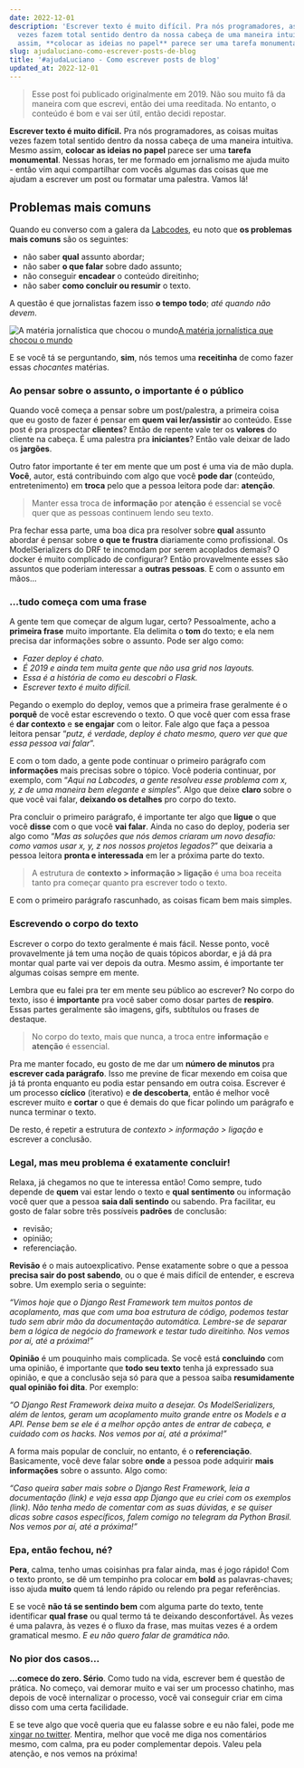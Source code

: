 ```yaml
---
date: 2022-12-01
description: 'Escrever texto é muito difícil. Pra nós programadores, as coisas muitas
  vezes fazem total sentido dentro da nossa cabeça de uma maneira intuitiva. Mesmo
  assim, **colocar as ideias no papel** parece ser uma tarefa monumental. '
slug: ajudaluciano-como-escrever-posts-de-blog
title: '#ajudaLuciano - Como escrever posts de blog'
updated_at: 2022-12-01
---
```

   
> Esse post foi publicado originalmente em 2019. Não sou muito fã da maneira com que escrevi, então dei uma reeditada. No entanto, o conteúdo é bom e vai ser útil, então decidi repostar.   
   
**Escrever texto é muito difícil.** Pra nós programadores, as coisas muitas vezes fazem total sentido dentro da nossa cabeça de uma maneira intuitiva. Mesmo assim, **colocar as ideias no papel** parece ser uma **tarefa monumental**. Nessas horas, ter me formado em jornalismo me ajuda muito - então vim aqui compartilhar com vocês algumas das coisas que me ajudam a escrever um post ou formatar uma palestra. Vamos lá!   
   
## Problemas mais comuns   
   
Quando eu converso com a galera da [Labcodes](https://labcodes.com.br/), eu noto que **os problemas mais comuns** são os seguintes:   
   
*   não saber **qual** assunto abordar;   
*   não saber **o que falar** sobre dado assunto;   
*   não conseguir **encadear** o conteúdo direitinho;   
*   não saber **como concluir ou resumir** o texto.   
   
A questão é que jornalistas fazem isso **o tempo todo**; _até quando não devem_.   
   
![A matéria jornalística que chocou o mundo](/blog/assets/caetano.jpg)[A matéria jornalística que chocou o mundo](https://www.terra.com.br/diversao/gente/caetano-veloso-passeia-pelo-leblon-e-estaciona-o-carro,e0d3399ae915a310VgnCLD200000bbcceb0aRCRD.html)   
   
E se você tá se perguntando, **sim**, nós temos uma **receitinha** de como fazer essas _chocantes_ matérias.   
   
### Ao pensar sobre o assunto, o importante é o público   
   
Quando você começa a pensar sobre um post/palestra, a primeira coisa que eu gosto de fazer é pensar em **quem vai ler/assistir** ao conteúdo. Esse post é pra prospectar **clientes**? Então de repente vale ter os **valores** do cliente na cabeça. É uma palestra pra **iniciantes**? Então vale deixar de lado os **jargões**.   
   
Outro fator importante é ter em mente que um post é uma via de mão dupla. **Você**, autor, está contribuindo com algo que você **pode dar** (conteúdo, entretenimento) em **troca** pelo que a pessoa leitora pode dar: **atenção**.   
   
> Manter essa troca de **informação** por **atenção** é essencial se você quer que as pessoas continuem lendo seu texto.   
   
Pra fechar essa parte, uma boa dica pra resolver sobre **qual** assunto abordar é pensar sobre **o que te frustra** diariamente como profissional. Os ModelSerializers do DRF te incomodam por serem acoplados demais? O docker é muito complicado de configurar? Então provavelmente esses são assuntos que poderiam interessar a **outras pessoas**. E com o assunto em mãos…   
   
### …tudo começa com uma frase   
   
A gente tem que começar de algum lugar, certo? Pessoalmente, acho a **primeira frase** muito importante. Ela delimita o **tom** do texto; e ela nem precisa dar informações sobre o assunto. Pode ser algo como:   
   
*   _Fazer deploy é chato._   
*   _É 2019 e ainda tem muita gente que não usa grid nos layouts._   
*   _Essa é a história de como eu descobri o Flask._   
*   _Escrever texto é muito difícil._   
   
Pegando o exemplo do deploy, vemos que a primeira frase geralmente é o **porquê** de você estar escrevendo o texto. O que você quer com essa frase é **dar contexto** e **se engajar** com o leitor. Fale algo que faça a pessoa leitora pensar “_putz, é verdade, deploy é chato mesmo, quero ver que que essa pessoa vai falar_”.   
   
E com o tom dado, a gente pode continuar o primeiro parágrafo com **informações** mais precisas sobre o tópico. Você poderia continuar, por exemplo, com “_Aqui na Labcodes, a gente resolveu esse problema com x, y, z de uma maneira bem elegante e simples_”. Algo que deixe **claro** sobre o que você vai falar, **deixando os detalhes** pro corpo do texto.   
   
Pra concluir o primeiro parágrafo, é importante ter algo que **ligue** o que você **disse** com o que você **vai falar**. Ainda no caso do deploy, poderia ser algo como “_Mas as soluções que nós demos criaram um novo desafio: como vamos usar x, y, z nos nossos projetos legados?_” que deixaria a pessoa leitora **pronta e interessada** em ler a próxima parte do texto.   
   
> A estrutura de **contexto > informação > ligação** é uma boa receita tanto pra começar quanto pra escrever todo o texto.   
   
E com o primeiro parágrafo rascunhado, as coisas ficam bem mais simples.   
   
### Escrevendo o corpo do texto   
   
Escrever o corpo do texto geralmente é mais fácil. Nesse ponto, você provavelmente já tem uma noção de quais tópicos abordar, e já dá pra montar qual parte vai ver depois da outra. Mesmo assim, é importante ter algumas coisas sempre em mente.   
   
Lembra que eu falei pra ter em mente seu público ao escrever? No corpo do texto, isso é **importante** pra você saber como dosar partes de **respiro**. Essas partes geralmente são imagens, gifs, subtítulos ou frases de destaque.   
   
> No corpo do texto, mais que nunca, a troca entre **informação** e **atenção** é essencial.   
   
Pra me manter focado, eu gosto de me dar um **número de minutos** pra **escrever cada parágrafo**. Isso me previne de ficar mexendo em coisa que já tá pronta enquanto eu podia estar pensando em outra coisa. Escrever é um processo **cíclico** (iterativo) e **de descoberta**, então é melhor você escrever muito e **cortar** o que é demais do que ficar polindo um parágrafo e nunca terminar o texto.   
   
De resto, é repetir a estrutura de _contexto > informação > ligação_ e escrever a conclusão.   
   
### Legal, mas meu problema é exatamente concluir!   
   
Relaxa, já chegamos no que te interessa então! Como sempre, tudo depende de **quem** vai estar lendo o texto e **qual sentimento** ou informação você quer que a pessoa **saia dali sentindo** ou sabendo. Pra facilitar, eu gosto de falar sobre três possíveis **padrões** de conclusão:   
   
*   revisão;   
*   opinião;   
*   referenciação.   
   
**Revisão** é o mais autoexplicativo. Pense exatamente sobre o que a pessoa **precisa sair do post sabendo**, ou o que é mais difícil de entender, e escreva sobre. Um exemplo seria o seguinte:   
   
_“Vimos hoje que o Django Rest Framework tem muitos pontos de acoplamento, mas que com uma boa estrutura de código, podemos testar tudo sem abrir mão da documentação automática. Lembre-se de separar bem a lógica de negócio do framework e testar tudo direitinho. Nos vemos por aí, até a próxima!”_   
   
**Opinião** é um pouquinho mais complicada. Se você está **concluindo** com uma opinião, é importante que **todo seu texto** tenha já expressado sua opinião, e que a conclusão seja só para que a pessoa saiba **resumidamente qual opinião foi dita**. Por exemplo:   
   
_“O Django Rest Framework deixa muito a desejar. Os ModelSerializers, além de lentos, geram um acoplamento muito grande entre os Models e a API. Pense bem se ele é a melhor opção antes de entrar de cabeça, e cuidado com os hacks. Nos vemos por aí, até a próxima!”_   
   
A forma mais popular de concluir, no entanto, é o **referenciação**. Basicamente, você deve falar sobre **onde** a pessoa pode adquirir **mais informações** sobre o assunto. Algo como:   
   
_“Caso queira saber mais sobre o Django Rest Framework, leia a documentação (link) e veja essa app Django que eu criei com os exemplos (link). Não tenha medo de comentar com as suas dúvidas, e se quiser dicas sobre casos específicos, falem comigo no telegram da Python Brasil. Nos vemos por aí, até a próxima!”_   
   
### Epa, então fechou, né?   
   
**Pera**, calma, tenho umas coisinhas pra falar ainda, mas é jogo rápido! Com o texto pronto, se dê um tempinho pra colocar em **bold** as palavras-chaves; isso ajuda **muito** quem tá lendo rápido ou relendo pra pegar referências.   
   
E se você **não tá se sentindo bem** com alguma parte do texto, tente identificar **qual frase** ou qual termo tá te deixando desconfortável. Às vezes é uma palavra, às vezes é o fluxo da frase, mas muitas vezes é a ordem gramatical mesmo. _E eu não quero falar de gramática não._   
   
### No pior dos casos…   
   
**…comece do zero. Sério**. Como tudo na vida, escrever bem é questão de prática. No começo, vai demorar muito e vai ser um processo chatinho, mas depois de você internalizar o processo, você vai conseguir criar em cima disso com uma certa facilidade.   
   
E se teve algo que você queria que eu falasse sobre e eu não falei, pode me [xingar no twitter](https://twitter.com/lucianoratamero). Mentira, melhor que você me diga nos comentários mesmo, com calma, pra eu poder complementar depois. Valeu pela atenção, e nos vemos na próxima!